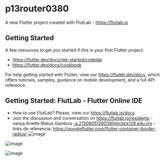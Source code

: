 # p13router0380

A new Flutter project created with FlutLab - https://flutlab.io

## Getting Started

A few resources to get you started if this is your first Flutter project:

- https://flutter.dev/docs/get-started/codelab
- https://flutter.dev/docs/cookbook

For help getting started with Flutter, view our
https://flutter.dev/docs, which offers tutorials,
samples, guidance on mobile development, and a full API reference.

## Getting Started: FlutLab - Flutter Online IDE

- How to use FlutLab? Please, view our https://flutlab.io/docs
- Join the discussion and conversation on https://flutlab.io/residents
-vanya Anette Matus Gamboa
-a.21308051280380@cbtis128.edu.mx
-links de referencia:
https://googleflutter.com/flutter-container-border-radius/
![image](https://github.com/MatusG128/Act14-rutas0380/assets/143744150/bb14ec20-e1f7-4c9d-9f61-3ffb46acd8da)

![image](https://github.com/MatusG128/Act14-rutas0380/assets/143744150/9cf78862-0f9d-4e75-85e6-7585ab1a9a1c)

![image](https://github.com/MatusG128/Act14-rutas0380/assets/143744150/ae4b0810-7ce3-4dc7-809d-bee8aa126794)
